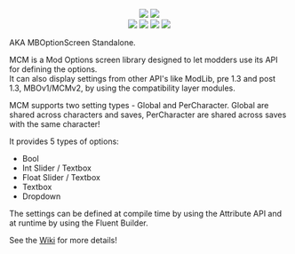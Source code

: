 <p align="center">
    <a href="https://www.nuget.org/packages/Bannerlord.MCM" alt="NuGet Bannerlord.MCM">
        <img src="https://img.shields.io/nuget/v/Bannerlord.MCM.svg?label=NuGet%20Bannerlord.MCM&colorB=blue" /></a>
    <a href="https://www.nuget.org/packages/Bannerlord.MCM.Integrated" alt="NuGet Bannerlord.MCM.Integrated">
        <img src="https://img.shields.io/nuget/v/Bannerlord.MCM.Integrated.svg?label=NuGet%20Bannerlord.MCM.Integrated&colorB=blue" /></a>
    </br>
        <a href="https://www.nexusmods.com/mountandblade2bannerlord/mods/612" alt="Nexus Mod Configuration Menu">
        <img src="https://img.shields.io/badge/Nexus-Mod%20Configuration%20Menu-yellow.svg" /></a>
        <a href="https://www.nexusmods.com/mountandblade2bannerlord/mods/612" alt="Nexus Mod Configuration Menu">
        <img src="https://img.shields.io/endpoint?url=https%3A%2F%2Fnexusmods-version-pzk4e0ejol6j.runkit.sh%3FgameId%3Dmountandblade2bannerlord%26modId%3D612" /></a>
        <a href="https://www.nexusmods.com/mountandblade2bannerlord/mods/612" alt="Nexus Mod Configuration Menu">
        <img src="https://img.shields.io/endpoint?url=https%3A%2F%2Fnexusmods-downloads-ayuqql60xfxb.runkit.sh%2F%3Ftype%3Dunique%26gameId%3D3174%26modId%3D612" /></a>
        <a href="https://www.nexusmods.com/mountandblade2bannerlord/mods/612" alt="Nexus Mod Configuration Menu">
        <img src="https://img.shields.io/endpoint?url=https%3A%2F%2Fnexusmods-downloads-ayuqql60xfxb.runkit.sh%2F%3Ftype%3Dtotal%26gameId%3D3174%26modId%3D612" /></a>
</p>



AKA MBOptionScreen Standalone.  
  
MCM is a Mod Options screen library designed to let modders use its API for defining the options.  
It can also display settings from other API's like ModLib, pre 1.3 and post 1.3, MBOv1/MCMv2, by using the compatibility layer modules.  
  
MCM supports two setting types - Global and PerCharacter. Global are shared across characters and saves, PerCharacter are shared across saves with the same character!  
  
It provides 5 types of options:
* Bool
* Int Slider / Textbox
* Float Slider / Textbox 
* Textbox
* Dropdown  
  
The settings can be defined at compile time by using the Attribute API and at runtime by using the Fluent Builder.  
  
See the [Wiki](https://github.com/Aragas/Bannerlord.MBOptionScreen/wiki/MCMv3) for more details!  
